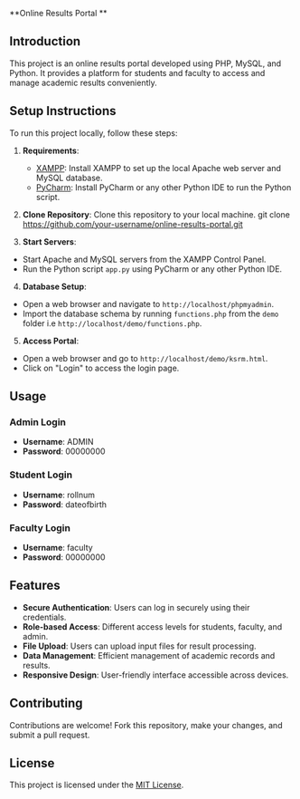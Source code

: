 
**Online Results Portal **


Introduction
------------

This project is an online results portal developed using PHP, MySQL, and Python. It provides a platform for students and faculty to access and manage academic results conveniently.

Setup Instructions
------------------

To run this project locally, follow these steps:

1. **Requirements**:
   - [XAMPP](https://www.apachefriends.org/index.html): Install XAMPP to set up the local Apache web server and MySQL database.
   - [PyCharm](https://www.jetbrains.com/pycharm/): Install PyCharm or any other Python IDE to run the Python script.

2. **Clone Repository**:
   Clone this repository to your local machine.
   git clone https://github.com/your-username/online-results-portal.git

3. **Start Servers**:
- Start Apache and MySQL servers from the XAMPP Control Panel.
- Run the Python script `app.py` using PyCharm or any other Python IDE.

4. **Database Setup**:
- Open a web browser and navigate to `http://localhost/phpmyadmin`.
- Import the database schema by running `functions.php` from the `demo` folder i.e `http://localhost/demo/functions.php`.

5. **Access Portal**:
- Open a web browser and go to `http://localhost/demo/ksrm.html`.
- Click on "Login" to access the login page.

Usage
-----

### Admin Login
- **Username**: ADMIN
- **Password**: 00000000

### Student Login
- **Username**: rollnum
- **Password**: dateofbirth

### Faculty Login
- **Username**: faculty
- **Password**: 00000000

Features
--------

- **Secure Authentication**: Users can log in securely using their credentials.
- **Role-based Access**: Different access levels for students, faculty, and admin.
- **File Upload**: Users can upload input files for result processing.
- **Data Management**: Efficient management of academic records and results.
- **Responsive Design**: User-friendly interface accessible across devices.

Contributing
------------
Contributions are welcome! Fork this repository, make your changes, and submit a pull request.

License
-------
This project is licensed under the [MIT License](LICENSE).

